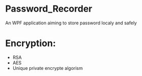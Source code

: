# Password_Recorder
An WPF application aiming to store password localy and safely

# Encryption:
* RSA
* AES
* Unique private encrypte algorism
